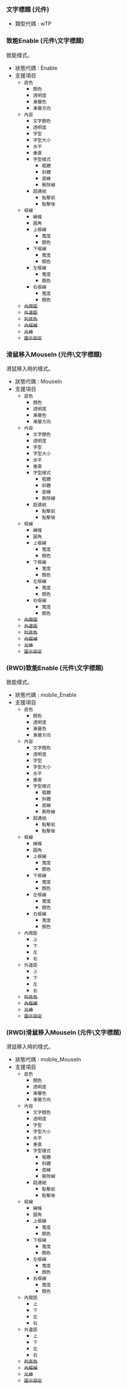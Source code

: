 ### <div id="wtp">文字標題 <path>(元件)</path></div>
* 類型代碼 : wTP

### <div id="wtp_enable">致能Enable <path>(元件\文字標題)</path></div>
致能樣式。

* 狀態代碼 : Enable
* 支援項目
	* `底色`
		* `顏色`
		* `透明度`
		* `漸層色`
		* `漸層方向`
	* `內容`
		* `文字顏色`
		* `透明度`
		* `字型`
		* `字型大小`
		* `水平`
		* `垂直`
		* `字型樣式`
			* `粗體`
			* `斜體`
			* `底線`
			* `刪除線`
		* `超連結`
			* `點擊前`
			* `點擊後`
	* `框線`
		* `線條`
		* `圓角`
		* `上框線`
			* `寬度`
			* `顏色`
		* `下框線`
			* `寬度`
			* `顏色`
		* `左框線`
			* `寬度`
			* `顏色`
		* `右框線`
			* `寬度`
			* `顏色`
	* ~~`內間距`~~
	* ~~`外邊距`~~
	* ~~`列底色`~~
	* ~~`內框線`~~
	* ~~`光棒`~~
	* ~~`圖示設定`~~

### <div id="wtp_mousein">滑鼠移入MouseIn <path>(元件\文字標題)</path></div>
滑鼠移入時的樣式。

* 狀態代碼 : MouseIn
* 支援項目
	* `底色`
		* `顏色`
		* `透明度`
		* `漸層色`
		* `漸層方向`
	* `內容`
		* `文字顏色`
		* `透明度`
		* `字型`
		* `字型大小`
		* `水平`
		* `垂直`
		* `字型樣式`
			* `粗體`
			* `斜體`
			* `底線`
			* `刪除線`
		* `超連結`
			* `點擊前`
			* `點擊後`
	* `框線`
		* `線條`
		* `圓角`
		* `上框線`
			* `寬度`
			* `顏色`
		* `下框線`
			* `寬度`
			* `顏色`
		* `左框線`
			* `寬度`
			* `顏色`
		* `右框線`
			* `寬度`
			* `顏色`
	* ~~`內間距`~~
	* ~~`外邊距`~~
	* ~~`列底色`~~
	* ~~`內框線`~~
	* ~~`光棒`~~
	* ~~`圖示設定`~~

### <div id="wtp_mobile_enable">(RWD)致能Enable <path>(元件\文字標題)</path></div>
致能樣式。

* 狀態代碼 : mobile_Enable
* 支援項目
	* `底色`
		* `顏色`
		* `透明度`
		* `漸層色`
		* `漸層方向`
	* `內容`
		* `文字顏色`
		* `透明度`
		* `字型`
		* `字型大小`
		* `水平`
		* `垂直`
		* `字型樣式`
			* `粗體`
			* `斜體`
			* `底線`
			* `刪除線`
		* `超連結`
			* `點擊前`
			* `點擊後`
	* `框線`
		* `線條`
		* `圓角`
		* `上框線`
			* `寬度`
			* `顏色`
		* `下框線`
			* `寬度`
			* `顏色`
		* `左框線`
			* `寬度`
			* `顏色`
		* `右框線`
			* `寬度`
			* `顏色`
	* `內間距`
		* `上`
		* `下`
		* `左`
		* `右`
	* `外邊距`
		* `上`
		* `下`
		* `左`
		* `右`
	* ~~`列底色`~~
	* ~~`內框線`~~
	* ~~`光棒`~~
	* ~~`圖示設定`~~

### <div id="wtp_mobile_mousein">(RWD)滑鼠移入MouseIn <path>(元件\文字標題)</path></div>
滑鼠移入時的樣式。

* 狀態代碼 : mobile_MouseIn
* 支援項目
	* `底色`
		* `顏色`
		* `透明度`
		* `漸層色`
		* `漸層方向`
	* `內容`
		* `文字顏色`
		* `透明度`
		* `字型`
		* `字型大小`
		* `水平`
		* `垂直`
		* `字型樣式`
			* `粗體`
			* `斜體`
			* `底線`
			* `刪除線`
		* `超連結`
			* `點擊前`
			* `點擊後`
	* `框線`
		* `線條`
		* `圓角`
		* `上框線`
			* `寬度`
			* `顏色`
		* `下框線`
			* `寬度`
			* `顏色`
		* `左框線`
			* `寬度`
			* `顏色`
		* `右框線`
			* `寬度`
			* `顏色`
	* `內間距`
		* `上`
		* `下`
		* `左`
		* `右`
	* `外邊距`
		* `上`
		* `下`
		* `左`
		* `右`
	* ~~`列底色`~~
	* ~~`內框線`~~
	* ~~`光棒`~~
	* ~~`圖示設定`~~

